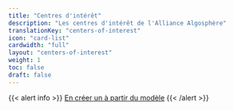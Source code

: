 ```yaml
---
title: "Centres d'intérêt"
description: "Les centres d'intérêt de l'Alliance Algosphère"
translationKey: "centers-of-interest"
icon: "card-list"
cardwidth: "full"
layout: "centers-of-interest"
weight: 1
toc: false
draft: false
---
```


{{< alert info >}}
[En créer un à partir du modèle](https://docs.google.com/document/d/1YArnioq1lIK5rMsIRNC5ets8Bp_HbU5c36Nx-iYY1jk/copy)
{{< /alert >}}
